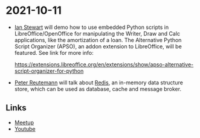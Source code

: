 # 2021-10-11

* [Ian Stewart](embedded_python) will demo how to use embedded Python scripts in LibreOffice/OpenOffice for manipulating the Writer, Draw and Calc applications, like the amortization of a loan.
The Alternative Python Script Organizer (APSO), an addon extension to LibreOffice, will be featured. See link for more info:

  https://extensions.libreoffice.org/en/extensions/show/apso-alternative-script-organizer-for-python

* [Peter Reutemann](redis) will talk about [Redis](https://redis.io/), an in-memory data structure store, which can be used as database, cache and message broker. 

## Links
* [Meetup](https://www.meetup.com/nzpug-hamilton/events/274860993/)
* [Youtube](https://youtu.be/BJ05boOIcdY)
